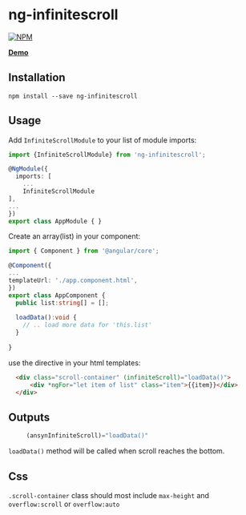 # ng-infinitescroll

[![NPM](https://nodei.co/npm/ng-infinitescroll.png?downloads=true&downloadRank=true&stars=true)](https://www.npmjs.com/package/ng-infinitescroll/)

**[Demo](https://plnkr.co/edit/nkpG4z6d7qMy9xONuABJ?p=preview)**



## Installation

```shell
npm install --save ng-infinitescroll
```

## Usage

Add `InfiniteScrollModule` to your list of module imports:

```typescript
import {InfiniteScrollModule} from 'ng-infinitescroll';

@NgModule({
  imports: [
    ...
    InfiniteScrollModule
],
...
})
export class AppModule { }

```
Create an array(list) in your component:

```typescript
import { Component } from '@angular/core';

@Component({
...
templateUrl: './app.component.html',
})
export class AppComponent {
  public list:string[] = [];
  
  loadData():void {
    // .. load more data for 'this.list'
  }
  
}
```

use the directive in your html templates:

```html
  <div class="scroll-container" (infiniteScroll)="loadData()">
      <div *ngFor="let item of list" class="item">{{item}}</div>
  </div>


```


## Outputs

```typescript
     (ansynInfiniteScroll)="loadData()"
```
`loadData()` method will be called when scroll reaches the bottom.


## Css
`.scroll-container` class should most include `max-height` and `overflow:scroll` or `overflow:auto`
